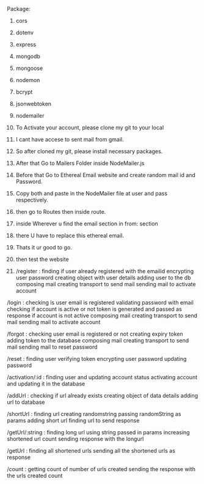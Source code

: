 Package:
1) cors
2) dotenv
3) express
4) mongodb
5) mongoose
6) nodemon
7) bcrypt
8) jsonwebtoken
9) nodemailer

1) To Activate your account, please clone my git to your local
2) I cant have accese to sent mail from gmail.
3) So after cloned my git, please install necessary packages.
4) After that Go to Mailers Folder inside NodeMailer.js
5) Before that Go to Ethereal Email website and create random mail id and Password.
6) Copy both and paste in the NodeMailer file at user and pass respectively.
7) then go to Routes then inside route.
8) inside Wherever u find the email section in from: section
9) there U have to replace this ethereal email.
10) Thats it ur good to go.
11) then test the website

12) /register :
finding if user already registered with the emailid
encrypting user password
creating object with user details
adding user to the db
composing mail
creating transport to send mail
sending mail to activate account

/login :
checking is user email is registered
validating password with email
checking if account is active or not
token is generated and passed as response
if account is not active
composing mail
creating transport to send mail
sending mail to activate account

/forgot :
checking user email is registered or not
creating expiry token
adding token to the database
composing mail
creating transport to send mail
sending mail to reset password

/reset :
finding user
verifying token
encrypting user password
updating password

/activation/:id :
finding user and updating account status
activating account and updating it in the database

/addUrl :
checking if url already exists
creating object of data details
adding url to database

/shortUrl :
finding url
creating randomstring
passing randomString as params
adding short url
finding url to send response

/getUrl/:string :
finding long url using string passed in params
increasing shortened url count
sending response with the longurl

/getUrl :
finding all shortened urls
sending all the shortened urls as response

/count :
getting count of number of urls created
sending the response with the urls created count
